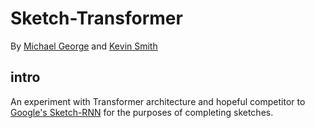 # Sketch-Transformer

By [Michael George](https://mag389.github.io) and [Kevin Smith](https://github.com/95ktsmith/)

##  intro

An experiment with Transformer architecture and hopeful competitor to
[Google's Sketch-RNN](https://github.com/magenta/magenta/tree/main/magenta/models/sketch_rnn) for the purposes of completing sketches.
